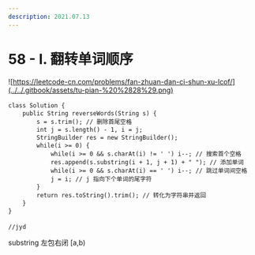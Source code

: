 ```yaml
---
description: 2021.07.13
---
```


# 58 - I. 翻转单词顺序

![https://leetcode-cn.com/problems/fan-zhuan-dan-ci-shun-xu-lcof/](../../.gitbook/assets/tu-pian-%20%2828%29.png)

```text
class Solution {
    public String reverseWords(String s) {
        s = s.trim(); // 删除首尾空格
        int j = s.length() - 1, i = j;
        StringBuilder res = new StringBuilder();
        while(i >= 0) {
            while(i >= 0 && s.charAt(i) != ' ') i--; // 搜索首个空格
            res.append(s.substring(i + 1, j + 1) + " "); // 添加单词
            while(i >= 0 && s.charAt(i) == ' ') i--; // 跳过单词间空格
            j = i; // j 指向下个单词的尾字符
        }
        return res.toString().trim(); // 转化为字符串并返回
    }
}

//jyd

```

substring 左包右闭 \[a,b\)

